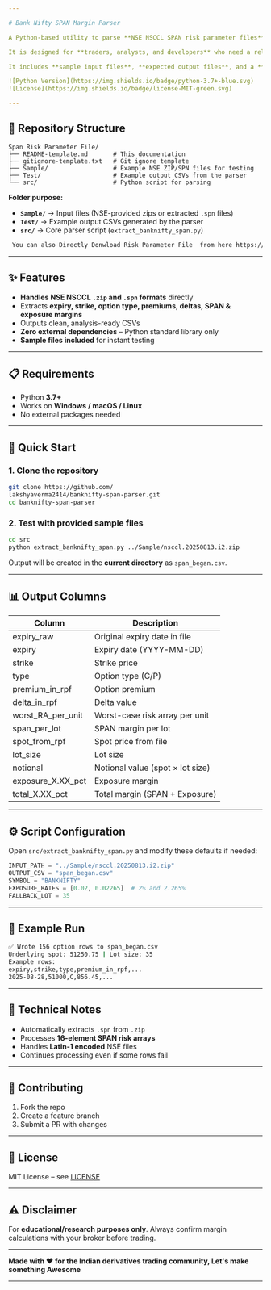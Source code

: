 ```yaml
---

# Bank Nifty SPAN Margin Parser

A Python-based utility to parse **NSE NSCCL SPAN risk parameter files** (`.zip` / `.spn`) for **Bank Nifty** and output clean CSVs for backtesting and margin analysis Python tool to parse NSE SPAN risk parameter files for Bank Nifty options**. This parser extracts detailed **risk arrays, SPAN margins, and exposure margins** from NSCCL `.zip` or `.spn` files and generates **CSV outputs** ready for trading analysis, backtesting, or margin calculations.

It is designed for **traders, analysts, and developers** who need a reliable way to process NSE SPAN data and understand option chain risk and margin requirements.

It includes **sample input files**, **expected output files**, and a **ready-to-run parser script**.

![Python Version](https://img.shields.io/badge/python-3.7+-blue.svg)
![License](https://img.shields.io/badge/license-MIT-green.svg)

---
```


## 📂 Repository Structure

```
Span Risk Parameter File/
├── README-template.md       # This documentation
├── gitignore-template.txt   # Git ignore template
├── Sample/                  # Example NSE ZIP/SPN files for testing
├── Test/                    # Example output CSVs from the parser
└── src/                     # Python script for parsing
```

**Folder purpose:**

* **`Sample/`** → Input files (NSE-provided zips or extracted `.spn` files)
* **`Test/`** → Example output CSVs generated by the parser
* **`src/`** → Core parser script (`extract_banknifty_span.py`)
```bash
 You can also Directly Donwload Risk Parameter File  from here https://www.nseindia.com/all-reports-derivatives, just select date and then ready to go !!
```


---

## ✨ Features

* **Handles NSE NSCCL `.zip` and `.spn` formats** directly
* Extracts **expiry, strike, option type, premiums, deltas, SPAN & exposure margins**
* Outputs clean, analysis-ready CSVs
* **Zero external dependencies** – Python standard library only
* **Sample files included** for instant testing

---

## 📋 Requirements

* Python **3.7+**
* Works on **Windows / macOS / Linux**
* No external packages needed

---

## 🚀 Quick Start

### 1. Clone the repository

```bash
git clone https://github.com/
lakshyaverma2414/banknifty-span-parser.git
cd banknifty-span-parser
```

### 2. Test with provided sample files

```bash
cd src
python extract_banknifty_span.py ../Sample/nsccl.20250813.i2.zip
```

Output will be created in the **current directory** as `span_began.csv`.

---

## 📊 Output Columns

| Column               | Description                      |
| -------------------- | -------------------------------- |
| expiry\_raw          | Original expiry date in file     |
| expiry               | Expiry date (YYYY-MM-DD)         |
| strike               | Strike price                     |
| type                 | Option type (C/P)                |
| premium\_in\_rpf     | Option premium                   |
| delta\_in\_rpf       | Delta value                      |
| worst\_RA\_per\_unit | Worst-case risk array per unit   |
| span\_per\_lot       | SPAN margin per lot              |
| spot\_from\_rpf      | Spot price from file             |
| lot\_size            | Lot size                         |
| notional             | Notional value (spot × lot size) |
| exposure\_X.XX\_pct  | Exposure margin                  |
| total\_X.XX\_pct     | Total margin (SPAN + Exposure)   |

---

## ⚙️ Script Configuration

Open `src/extract_banknifty_span.py` and modify these defaults if needed:

```python
INPUT_PATH = "../Sample/nsccl.20250813.i2.zip"
OUTPUT_CSV = "span_began.csv"
SYMBOL = "BANKNIFTY"
EXPOSURE_RATES = [0.02, 0.02265]  # 2% and 2.265%
FALLBACK_LOT = 35
```

---

## 📝 Example Run

```bash
✅ Wrote 156 option rows to span_began.csv
Underlying spot: 51250.75 | Lot size: 35
Example rows:
expiry,strike,type,premium_in_rpf,...
2025-08-28,51000,C,856.45,...
```

---

## 🔧 Technical Notes

* Automatically extracts `.spn` from `.zip`
* Processes **16-element SPAN risk arrays**
* Handles **Latin-1 encoded** NSE files
* Continues processing even if some rows fail

---

## 📌 Contributing

1. Fork the repo
2. Create a feature branch
3. Submit a PR with changes

---

## 📄 License

MIT License – see [LICENSE](LICENSE)

---

## ⚠️ Disclaimer

For **educational/research purposes only**.
Always confirm margin calculations with your broker before trading.

---

**Made with ❤️ for the Indian derivatives trading community, Let's make something Awesome**

---

